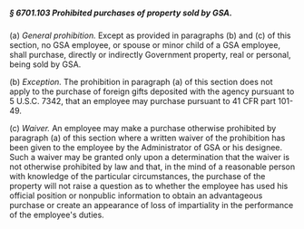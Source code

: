 ##### § 6701.103 Prohibited purchases of property sold by GSA. #####

(a) *General prohibition.* Except as provided in paragraphs (b) and (c) of this section, no GSA employee, or spouse or minor child of a GSA employee, shall purchase, directly or indirectly Government property, real or personal, being sold by GSA.

(b) *Exception.* The prohibition in paragraph (a) of this section does not apply to the purchase of foreign gifts deposited with the agency pursuant to 5 U.S.C. 7342, that an employee may purchase pursuant to 41 CFR part 101-49.

(c) *Waiver.* An employee may make a purchase otherwise prohibited by paragraph (a) of this section where a written waiver of the prohibition has been given to the employee by the Administrator of GSA or his designee. Such a waiver may be granted only upon a determination that the waiver is not otherwise prohibited by law and that, in the mind of a reasonable person with knowledge of the particular circumstances, the purchase of the property will not raise a question as to whether the employee has used his official position or nonpublic information to obtain an advantageous purchase or create an appearance of loss of impartiality in the performance of the employee's duties.